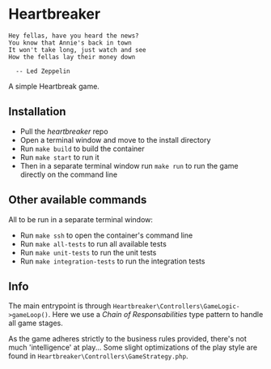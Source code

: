 # Heartbreaker
```
Hey fellas, have you heard the news?
You know that Annie's back in town
It won't take long, just watch and see
How the fellas lay their money down

  -- Led Zeppelin
```
A simple Heartbreak game.

## Installation
- Pull the *heartbreaker* repo
- Open a terminal window and move to the install directory
- Run `make build` to build the container
- Run `make start` to run it
- Then in a separate terminal window run `make run` to run the game directly on the command line 

## Other available commands
All to be run in a separate terminal window:
  - Run `make ssh` to open the container's command line
  - Run `make all-tests` to run all available tests
  - Run `make unit-tests` to run the unit tests
  - Run `make integration-tests` to run the integration tests

## Info
The main entrypoint is through `Heartbreaker\Controllers\GameLogic->gameLoop()`.
Here we use a *Chain of Responsabilities* type pattern to handle all game stages.

As the game adheres strictly to the business rules provided, there's not much 'intelligence' at play...
Some slight optimizations of the play style are found in `Heartbreaker\Controllers\GameStrategy.php`.
